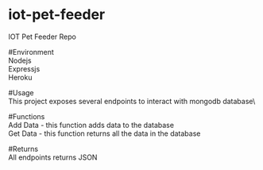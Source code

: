 # iot-pet-feeder
IOT Pet Feeder Repo

#Environment\
Nodejs\
Expressjs\
Heroku

#Usage \
This project exposes several endpoints to interact with mongodb database\

#Functions\
Add Data - this function adds data to the database\
Get Data - this function returns all the data in the database

#Returns\
All endpoints returns JSON
